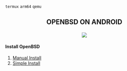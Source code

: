 `termux` `arm64` `qemu`
<h2><p align="center">OPENBSD ON ANDROID</h2></p>
<p align="center">
  <img widht="80%" src="https://encrypted-tbn0.gstatic.com/images?q=tbn:ANd9GcQUAxrzFL_8HUrf39QerjtcvMCaK4NxBCrYmg&usqp=CAU"></p>
  
#### Install OpenBSD
1. [Manual Install](https://github.com/Noobieta-Gamerz/Termux/blob/main/OpenBSD/Manual_install.md)
2. [Simple Install](#)
